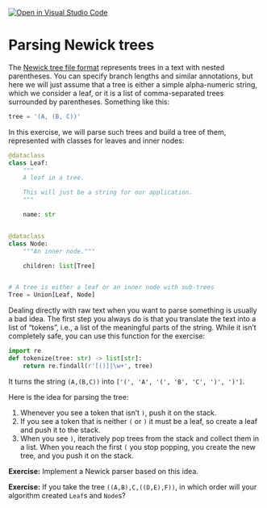 [![Open in Visual Studio Code](https://classroom.github.com/assets/open-in-vscode-c66648af7eb3fe8bc4f294546bfd86ef473780cde1dea487d3c4ff354943c9ae.svg)](https://classroom.github.com/online_ide?assignment_repo_id=9474855&assignment_repo_type=AssignmentRepo)
# Parsing Newick trees

The [Newick tree file format](https://en.wikipedia.org/wiki/Newick_format) represents trees in a text with nested parentheses. You can specify branch lengths and similar annotations, but here we will just assume that a tree is either a simple alpha-numeric string, which we consider a leaf, or it is a list of comma-separated trees surrounded by parentheses. Something like this:

```python
tree = '(A, (B, C))'
```

In this exercise, we will parse such trees and build a tree of them, represented with classes for leaves and inner nodes:

```python
@dataclass
class Leaf:
    """
    A leaf in a tree.

    This will just be a string for our application.
    """

    name: str


@dataclass
class Node:
    """An inner node."""

    children: list[Tree]


# A tree is either a leaf or an inner node with sub-trees
Tree = Union[Leaf, Node]
```

Dealing directly with raw text when you want to parse something is usually a bad idea. The first step you always do is that you translate the text into a list of “tokens”, i.e., a list of the meaningful parts of the string. While it isn’t completely safe, you can use this function for the exercise:

```python
import re
def tokenize(tree: str) -> list[str]:
    return re.findall(r'[()]|\w+', tree)
```

It turns the string `(A,(B,C))` into `['(', 'A', '(', 'B', 'C', ')', ')']`.

Here is the idea for parsing the tree:
1. Whenever you see a token that isn’t `)`, push it on the stack.
2. If you see a token that is neither `(` or `)` it must be a leaf, so create a leaf and push it to the stack.
3. When you see `)`, iteratively pop trees from the stack and collect them in a list. When you reach the first `(` you stop popping, you create the new tree, and you push it on the stack.

**Exercise:** Implement a Newick parser based on this idea.

**Exercise:** If you take the tree `((A,B),C,((D,E),F))`, in which order will your algorithm created `Leaf`s and `Node`s?
